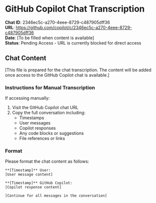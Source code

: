 # GitHub Copilot Chat Transcription
**Chat ID**: 2346ec5c-a270-4eee-8729-c487905dff36  
**URL**: https://github.com/copilot/c/2346ec5c-a270-4eee-8729-c487905dff36  
**Date**: [To be filled when content is available]  
**Status**: Pending Access - URL is currently blocked for direct access

## Chat Content

[This file is prepared for the chat transcription. The content will be added once access to the GitHub Copilot chat is available.]

### Instructions for Manual Transcription

If accessing manually:
1. Visit the GitHub Copilot chat URL
2. Copy the full conversation including:
   - Timestamps
   - User messages
   - Copilot responses
   - Any code blocks or suggestions
   - File references or links

### Format

Please format the chat content as follows:

```
**[Timestamp]** User:
[User message content]

**[Timestamp]** GitHub Copilot:
[Copilot response content]

[Continue for all messages in the conversation]
```